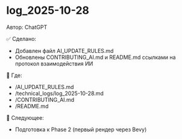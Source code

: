 # log_2025-10-28
Автор: ChatGPT

✅ Сделано:
- Добавлен файл AI_UPDATE_RULES.md
- Обновлены CONTRIBUTING_AI.md и README.md ссылками на протокол взаимодействия ИИ

📌 Где:
- /AI_UPDATE_RULES.md
- /technical_logs/log_2025-10-28.md
- /CONTRIBUTING_AI.md
- /README.md

🎯 Следующее:
- Подготовка к Phase 2 (первый рендер через Bevy)
